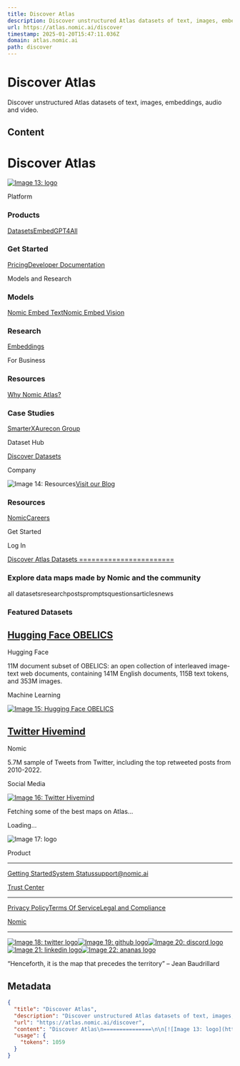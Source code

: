 ```yaml
---
title: Discover Atlas
description: Discover unstructured Atlas datasets of text, images, embeddings, audio and video.
url: https://atlas.nomic.ai/discover
timestamp: 2025-01-20T15:47:11.036Z
domain: atlas.nomic.ai
path: discover
---
```


# Discover Atlas


Discover unstructured Atlas datasets of text, images, embeddings, audio and video.


## Content

Discover Atlas
===============

[![Image 13: logo](https://atlas.nomic.ai/logo/logo_dark.svg)](https://atlas.nomic.ai/)

Platform

### Products

[Datasets](https://atlas.nomic.ai/datasets)[Embed](https://atlas.nomic.ai/embed)[GPT4All](https://nomic.ai/gpt4all)

### Get Started

[Pricing](https://atlas.nomic.ai/pricing)[Developer Documentation](https://docs.nomic.ai/)

Models and Research

### Models

[Nomic Embed Text](https://atlas.nomic.ai/embed)[Nomic Embed Vision](https://atlas.nomic.ai/embed)

### Research

[Embeddings](https://www.nomic.ai/blog/posts/nomic-embed-text-v1)

For Business

### Resources

[Why Nomic Atlas?](https://atlas.nomic.ai/why-nomic-atlas)

### Case Studies

[SmarterX](https://www.nomic.ai/blog/posts/smarterx)[Aurecon Group](https://www.nomic.ai/blog/posts/aurecon-case-study)

Dataset Hub

[Discover Datasets](https://atlas.nomic.ai/discover)

Company

![Image 14: Resources](https://atlas.nomic.ai/_next/image?url=%2Flanding%2Fassets%2Fnomic-blog.png&w=384&q=75)[Visit our Blog](https://nomic.ai/blog)

### Resources

[Nomic](https://www.nomic.ai/)[Careers](https://jobs.ashbyhq.com/nomic.ai)

Get Started

Log In

[Discover Atlas Datasets =======================](https://atlas.nomic.ai/discover)

### Explore data maps made by Nomic and the community

all datasetsresearchpostspromptsquestionsarticlesnews

### Featured Datasets

[Hugging Face OBELICS](https://atlas.nomic.ai/map/obelics)
----------------------------------------------------------

Hugging Face

11M document subset of OBELICS: an open collection of interleaved image-text web documents, containing 141M English documents, 115B text tokens, and 353M images.

Machine Learning

[![Image 15: Hugging Face OBELICS](https://atlas.nomic.ai/discover/5_obelix.png)](https://atlas.nomic.ai/map/obelics)

[Twitter Hivemind](https://atlas.nomic.ai/map/twitter)
------------------------------------------------------

Nomic

5.7M sample of Tweets from Twitter, including the top retweeted posts from 2010-2022.

Social Media

[![Image 16: Twitter Hivemind](https://atlas.nomic.ai/discover/1_Twitter.png)](https://atlas.nomic.ai/map/twitter)

Fetching some of the best maps on Atlas...

Loading...

![Image 17: logo](https://atlas.nomic.ai/_next/image?url=%2Flanding%2Fassets%2Flogo_white_long.png&w=828&q=75)

Product

* * *

[Getting Started](https://docs.nomic.ai/#quickstart)[System Status](https://status.nomic.ai/)[support@nomic.ai](mailto:support@nomic.ai)

[Trust Center](https://security.nomic.ai/)

* * *

[Privacy Policy](https://atlas.nomic.ai/legal/privacy-policy)[Terms Of Service](https://atlas.nomic.ai/legal/terms-of-service)[Legal and Compliance](https://atlas.nomic.ai/legal/data-retention-policy)

[Nomic](https://nomic.ai/)

* * *

[![Image 18: twitter logo](https://atlas.nomic.ai/_next/image?url=%2Flanding%2Fassets%2Fsocial%2Ftwitter.png&w=48&q=75)](https://twitter.com/nomic_ai)[![Image 19: github logo](https://atlas.nomic.ai/_next/image?url=%2Flanding%2Fassets%2Fsocial%2Fgithub.png&w=48&q=75)](https://github.com/nomic-ai/nomic)[![Image 20: discord logo](https://atlas.nomic.ai/_next/image?url=%2Flanding%2Fassets%2Fsocial%2Fdiscord.png&w=48&q=75)](https://discord.com/invite/myY5YDR8z8)[![Image 21: linkedin logo](https://atlas.nomic.ai/_next/image?url=%2Flanding%2Fassets%2Fsocial%2Flinkedin.png&w=48&q=75)](https://www.linkedin.com/company/nomic-ai/)[![Image 22: ananas logo](https://atlas.nomic.ai/_next/image?url=%2Flanding%2Fassets%2Fsocial%2Fananas.png&w=48&q=75)](https://youtu.be/45Zu3MaECi4?t=217)

“Henceforth, it is the map that precedes the territory” – Jean Baudrillard

## Metadata

```json
{
  "title": "Discover Atlas",
  "description": "Discover unstructured Atlas datasets of text, images, embeddings, audio and video.",
  "url": "https://atlas.nomic.ai/discover",
  "content": "Discover Atlas\n===============\n\n[![Image 13: logo](https://atlas.nomic.ai/logo/logo_dark.svg)](https://atlas.nomic.ai/)\n\nPlatform\n\n### Products\n\n[Datasets](https://atlas.nomic.ai/datasets)[Embed](https://atlas.nomic.ai/embed)[GPT4All](https://nomic.ai/gpt4all)\n\n### Get Started\n\n[Pricing](https://atlas.nomic.ai/pricing)[Developer Documentation](https://docs.nomic.ai/)\n\nModels and Research\n\n### Models\n\n[Nomic Embed Text](https://atlas.nomic.ai/embed)[Nomic Embed Vision](https://atlas.nomic.ai/embed)\n\n### Research\n\n[Embeddings](https://www.nomic.ai/blog/posts/nomic-embed-text-v1)\n\nFor Business\n\n### Resources\n\n[Why Nomic Atlas?](https://atlas.nomic.ai/why-nomic-atlas)\n\n### Case Studies\n\n[SmarterX](https://www.nomic.ai/blog/posts/smarterx)[Aurecon Group](https://www.nomic.ai/blog/posts/aurecon-case-study)\n\nDataset Hub\n\n[Discover Datasets](https://atlas.nomic.ai/discover)\n\nCompany\n\n![Image 14: Resources](https://atlas.nomic.ai/_next/image?url=%2Flanding%2Fassets%2Fnomic-blog.png&w=384&q=75)[Visit our Blog](https://nomic.ai/blog)\n\n### Resources\n\n[Nomic](https://www.nomic.ai/)[Careers](https://jobs.ashbyhq.com/nomic.ai)\n\nGet Started\n\nLog In\n\n[Discover Atlas Datasets =======================](https://atlas.nomic.ai/discover)\n\n### Explore data maps made by Nomic and the community\n\nall datasetsresearchpostspromptsquestionsarticlesnews\n\n### Featured Datasets\n\n[Hugging Face OBELICS](https://atlas.nomic.ai/map/obelics)\n----------------------------------------------------------\n\nHugging Face\n\n11M document subset of OBELICS: an open collection of interleaved image-text web documents, containing 141M English documents, 115B text tokens, and 353M images.\n\nMachine Learning\n\n[![Image 15: Hugging Face OBELICS](https://atlas.nomic.ai/discover/5_obelix.png)](https://atlas.nomic.ai/map/obelics)\n\n[Twitter Hivemind](https://atlas.nomic.ai/map/twitter)\n------------------------------------------------------\n\nNomic\n\n5.7M sample of Tweets from Twitter, including the top retweeted posts from 2010-2022.\n\nSocial Media\n\n[![Image 16: Twitter Hivemind](https://atlas.nomic.ai/discover/1_Twitter.png)](https://atlas.nomic.ai/map/twitter)\n\nFetching some of the best maps on Atlas...\n\nLoading...\n\n![Image 17: logo](https://atlas.nomic.ai/_next/image?url=%2Flanding%2Fassets%2Flogo_white_long.png&w=828&q=75)\n\nProduct\n\n* * *\n\n[Getting Started](https://docs.nomic.ai/#quickstart)[System Status](https://status.nomic.ai/)[support@nomic.ai](mailto:support@nomic.ai)\n\n[Trust Center](https://security.nomic.ai/)\n\n* * *\n\n[Privacy Policy](https://atlas.nomic.ai/legal/privacy-policy)[Terms Of Service](https://atlas.nomic.ai/legal/terms-of-service)[Legal and Compliance](https://atlas.nomic.ai/legal/data-retention-policy)\n\n[Nomic](https://nomic.ai/)\n\n* * *\n\n[![Image 18: twitter logo](https://atlas.nomic.ai/_next/image?url=%2Flanding%2Fassets%2Fsocial%2Ftwitter.png&w=48&q=75)](https://twitter.com/nomic_ai)[![Image 19: github logo](https://atlas.nomic.ai/_next/image?url=%2Flanding%2Fassets%2Fsocial%2Fgithub.png&w=48&q=75)](https://github.com/nomic-ai/nomic)[![Image 20: discord logo](https://atlas.nomic.ai/_next/image?url=%2Flanding%2Fassets%2Fsocial%2Fdiscord.png&w=48&q=75)](https://discord.com/invite/myY5YDR8z8)[![Image 21: linkedin logo](https://atlas.nomic.ai/_next/image?url=%2Flanding%2Fassets%2Fsocial%2Flinkedin.png&w=48&q=75)](https://www.linkedin.com/company/nomic-ai/)[![Image 22: ananas logo](https://atlas.nomic.ai/_next/image?url=%2Flanding%2Fassets%2Fsocial%2Fananas.png&w=48&q=75)](https://youtu.be/45Zu3MaECi4?t=217)\n\n“Henceforth, it is the map that precedes the territory” – Jean Baudrillard",
  "usage": {
    "tokens": 1059
  }
}
```
